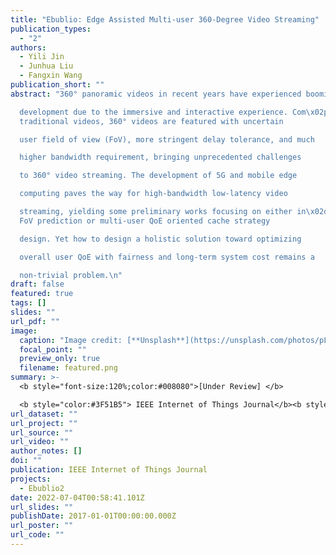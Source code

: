 ```yaml
---
title: "Ebublio: Edge Assisted Multi-user 360-Degree Video Streaming"
publication_types:
  - "2"
authors:
  - Yili Jin
  - Junhua Liu
  - Fangxin Wang
publication_short: ""
abstract: "360° panoramic videos in recent years have experienced booming

  development due to the immersive and interactive experience. Com\x02pared to
  traditional videos, 360° videos are featured with uncertain

  user field of view (FoV), more stringent delay tolerance, and much

  higher bandwidth requirement, bringing unprecedented challenges

  to 360° video streaming. The development of 5G and mobile edge

  computing paves the way for high-bandwidth low-latency video

  streaming, yielding some preliminary works focusing on either in\x02dividual
  FoV prediction or multi-user QoE oriented cache strategy

  design. Yet how to design a holistic solution toward optimizing

  overall user QoE with fairness and long-term system cost remains a

  non-trivial problem.\n"
draft: false
featured: true
tags: []
slides: ""
url_pdf: ""
image:
  caption: "Image credit: [**Unsplash**](https://unsplash.com/photos/pLCdAaMFLTE)"
  focal_point: ""
  preview_only: true
  filename: featured.png
summary: >-
  <b style="font-size:120%;color:#008080">[Under Review] </b> 

  <b style="color:#3F51B5"> IEEE Internet of Things Journal</b><b style="color:red"> (Q1)</b> 
url_dataset: ""
url_project: ""
url_source: ""
url_video: ""
author_notes: []
doi: ""
publication: IEEE Internet of Things Journal
projects:
  - Ebublio2
date: 2022-07-04T00:58:41.101Z
url_slides: ""
publishDate: 2017-01-01T00:00:00.000Z
url_poster: ""
url_code: ""
---
```

